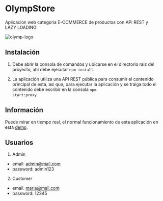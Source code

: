 # OlympStore

Aplicación web categoria E-COMMERCE de productos con API REST y LAZY LOADING

![olymp-logo](https://user-images.githubusercontent.com/71235288/202929889-cc1a2083-38d3-4d0b-a5e2-5c5ba0f29c51.png)

## Instalación

1. Debe abrir la consola de comandos y ubicarse en el directorio raiz del proyecto, ahí debe ejecutar <code>npm install</code>.

2. La aplicación utiliza una API REST pública para consumir el contenido principal de esta, asi que, para ejecutar la aplicación y se traiga todo el contenido
   debe escribir en la consola <code>npm start:proxy</code>.

## Información
Puede mirar en tiempo real, el normal funcionamiento de esta aplicación en esta [demo][site].

[site]: https://calm-mandazi-cb4160.netlify.app/home


## Usuarios

1. Admin
- email: admin@mail.com
- password: admin123

2. Customer
- email: maria@mail.com
- password: 12345
